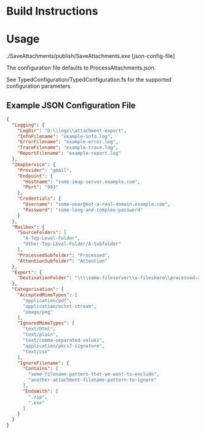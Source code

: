 # Build Instructions

# Usage

./SaveAttachments/publish/SaveAttachments.exe [json-config-file]

The configuration file defaults to ProcessAttachments.json.

See TypedConfiguration/TypedConfiguration.fs for the supported configuration
parameters.

## Example JSON Configuration File

```json
{
  "Logging": {
    "LogDir": "D:\\logs\\attachment-export",
    "InfoFilename": "example-info.log",
    "ErrorFilename": "example-error.log",
    "TraceFilename": "example-trace.log",
    "ReportFilename": "example-report.log"
  },
  "ImapService": {
    "Provider": "gmail",
    "Endpoint": {
      "Hostname": "some-imap-server.example.com",
      "Port": "993"
    },
    "Credentials": {
      "Username": "some-user@not-a-real-domain.example.com",
      "Password": "some-long-and-complex-password"
    }
  },
  "Mailbox": {
    "SourceFolders": [
      "A-Top-Level-Folder",
      "Other-Top-Level-Folder/A-Subfolder"
    ],
    "ProcessedSubfolder": "Processed",
    "AttentionSubfolder": "Attention"
  },
  "Export": {
    "DestinationFolder": "\\\\some-fileserver\\a-fileshare\\processed-attachments"
  },
  "Categorisation": {
    "AcceptedMimeTypes": [
      "application/pdf",
      "application/octet-stream",
      "image/png"
    ],
    "IgnoredMimeTypes": [
      "text/html",
      "text/plain",
      "text/comma-separated-values",
      "application/pkcs7-signature",
      "text/csv"
    ],
    "IgnoreFilename": {
      "Contains": [
        "some-filename-pattern-that-we-want-to-exclude",
        "another-attachment-filename-pattern-to-ignore"
      ],
      "EndsWith": [
        ".zip",
        ".exe"
      ]
    }
  }
}
```
